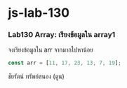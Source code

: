 # js-lab-130
### Lab130 Array: เรียงข้อมูลใน array1
จงเรียงข้อมูลใน arr จากมากไปหาน้อย

```JavaScript
const arr = [11, 17, 23, 13, 7, 19];
```
ชัยรัตน์ ทรัพย์สนอง (ตูน)
